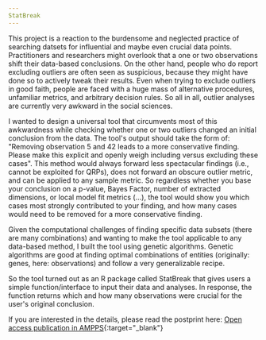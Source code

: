 ```yaml
---
StatBreak
---
```


This project is a reaction to the burdensome and neglected practice of searching datsets for influential and maybe even crucial data points. Practitioners and researchers might overlook that a one or two observations shift their data-based conclusions. On the other hand, people who do report excluding outliers are often seen as suspicious, because they might have done so to actively tweak their results. Even when trying to exclude outliers in good faith, people are faced with a huge mass of alternative procedures, unfamiliar metrics, and arbitrary decision rules. So all in all, outlier analyses are currently very awkward in the social sciences.

I wanted to design a universal tool that circumvents most of this awkwardness while checking whether one or two outliers changed an initial conclusion from the data. The tool's output should take the form of: "Removing observation 5 and 42 leads to a more conservative finding. Please make this explicit and openly weigh including versus excluding these cases". This method would always forward less spectacular findings (i.e., cannot be exploited for QRPs), does not forward an obscure outlier metric, and can be applied to any sample metric. So regardless whether you base your conclusion on a p-value, Bayes Factor, number of extracted dimensions, or local model fit metrics (...), the tool would show you which cases most strongly contributed to your finding, and how many cases would need to be removed for a more conservative finding.

Given the computational challenges of finding specific data subsets (there are many combinations) and wanting to make the tool applicable to any data-based method, I built the tool using genetic algorithms. Genetic algorithms are good at finding optimal combinations of entities (originally: genes, here: observations) and follow a very generalizable recipe. 

So the tool turned out as an R package called StatBreak that gives users a simple function/interface to input their data and analyses. In response, the function returns which and how many observations were crucial for the user's original conclusion.

If you are interested in the details, please read the postprint here: [Open access publication in AMPPS](https://osf.io/fmnxp/){:target="_blank"}